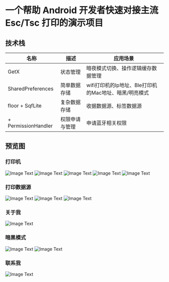 # 一个帮助 Android 开发者快速对接主流 Esc/Tsc 打印的演示项目
## 技术栈
| 名称                  | 描述      | 应用场景                              |
|---------------------|---------|-----------------------------------|
| GetX                | 状态管理    | 暗夜模式切换、操作逻辑缓存数据管理                 |
| SharedPreferences   | 简单数据存储  | wifi打印机的Ip地址、Ble打印机的Mac地址、暗黑/明亮模式 |
| floor + SqfLite     | 复杂数据存储  | 收据数据源、标签数据源                       |
| + PermissionHandler | 权限申请与管理 | 申请蓝牙相关权限                          |

## 预览图
### 打印机
![Image Text](https://github.com/Yiwei099/universal_printer_flutter/blob/dev/preview/printer_list.png)
![Image Text](https://github.com/Yiwei099/universal_printer_flutter/blob/dev/preview/code_preview.png)
![Image Text](https://github.com/Yiwei099/universal_printer_flutter/blob/dev/preview/usb_devices.png)
![Image Text](https://github.com/Yiwei099/universal_printer_flutter/blob/dev/preview/ble_devices.png)
![Image Text](https://github.com/Yiwei099/universal_printer_flutter/blob/dev/preview/wifi_devices.png)
### 打印数据源
![Image Text](https://github.com/Yiwei099/universal_printer_flutter/blob/dev/preview/preview_draw.png)
![Image Text](https://github.com/Yiwei099/universal_printer_flutter/blob/dev/preview/modify_canvas.png)
![Image Text](https://github.com/Yiwei099/universal_printer_flutter/blob/dev/preview/modify_source.png)
### 关于我
![Image Text](https://github.com/Yiwei099/universal_printer_flutter/blob/dev/preview/about_me.png)
### 暗黑模式
![Image Text](https://github.com/Yiwei099/universal_printer_flutter/blob/dev/preview/dark_mode.png)
![Image Text](https://github.com/Yiwei099/universal_printer_flutter/blob/dev/preview/dark_mode_about.png)
### 联系我
![Image Text](https://github.com/Yiwei099/universal_printer_flutter/blob/dev/preview/we_chat.jpg)



